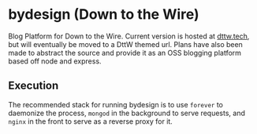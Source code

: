 # bydesign (Down to the Wire)
Blog Platform for Down to the Wire. Current version is hosted at [dttw.tech](http://dttw.tech), but will eventually be moved to a DttW themed url. 
Plans have also been made to abstract the source and provide it as an OSS blogging platform based off node and express.

## Execution
The recommended stack for running bydesign is to use `forever` to daemonize the process, `mongod` in the background to serve requests, and `nginx` in the front to serve as a reverse proxy for it.
